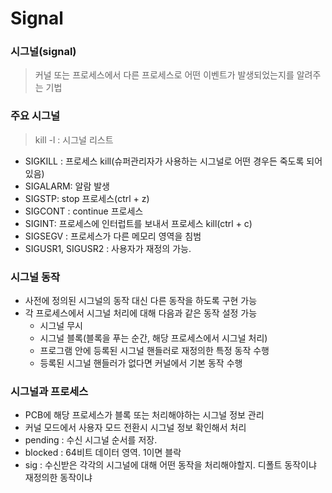 # Signal

### 시그널(signal)
> 커널 또는 프로세스에서 다른 프로세스로 어떤 이벤트가 발생되었는지를 알려주는 기법

### 주요 시그널
> kill -l  : 시그널 리스트
  - SIGKILL : 프로세스 kill(슈퍼관리자가 사용하는 시그널로 어떤 경우든 죽도록 되어 있음)
  - SIGALARM: 알람 발생
  - SIGSTP: stop 프로세스(ctrl + z)
  - SIGCONT : continue 프로세스
  - SIGINT: 프로세스에 인터럽트를 보내서 프로세스 kill(ctrl + c)
  - SIGSEGV : 프로세스가 다른 메모리 영역을 침범
  - SIGUSR1, SIGUSR2 : 사용자가 재정의 가능.


### 시그널 동작
- 사전에 정의된 시그널의 동작 대신 다른 동작을 하도록 구현 가능
- 각 프로세스에서 시그널 처리에 대해 다음과 같은 동작 설정 가능
  - 시그널 무시
  - 시그널 블록(블록을 푸는 순간, 해당 프로세스에서 시그널 처리)
  - 프로그램 안에 등록된 시그널 핸들러로 재정의한 특정 동작 수행
  - 등록된 시그널 핸들러가 없다면 커널에서 기본 동작 수행



### 시그널과 프로세스
- PCB에 해당 프로세스가 블록 또는 처리해야하는 시그널 정보 관리
- 커널 모드에서 사용자 모드 전환시 시그널 정보 확인해서 처리
- pending : 수신 시그널 순서를 저장.
- blocked : 64비트 데이터 영역. 1이면 블락
- sig : 수신받은 각각의 시그널에 대해 어떤 동작을 처리해야할지. 디폴트 동작이냐 재정의한 동작이냐